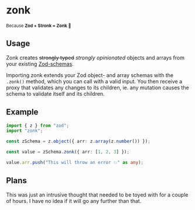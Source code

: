 # <b>zonk</b>

<sup>Because <b>Zod + Stronk = Zonk</b> 💪</sup>

## Usage

Zonk creates ~~strongly typed~~ _strongly opinionated_ objects and arrays from your existing [Zod-schemas](https://www.github.com/colinhacks/zod).

Importing zonk extends your Zod object- and array schemas with the `.zonk()` method, which you can call with a valid input. You then receive a proxy that validates any changes to its children, ie. any mutation causes the schema to validate itself and its children.

## Example

```ts
import { z } from "zod";
import "zonk";

const zSchema = z.object({ arr: z.array(z.number()) });

const value = zSchema.zonk({ arr: [1, 2, 3] });

value.arr.push("This will throw an error 💥" as any);
```

## Plans

This was just an intrusive thought that needed to be toyed with for a couple of hours. I have no idea if it will go any further than that.
